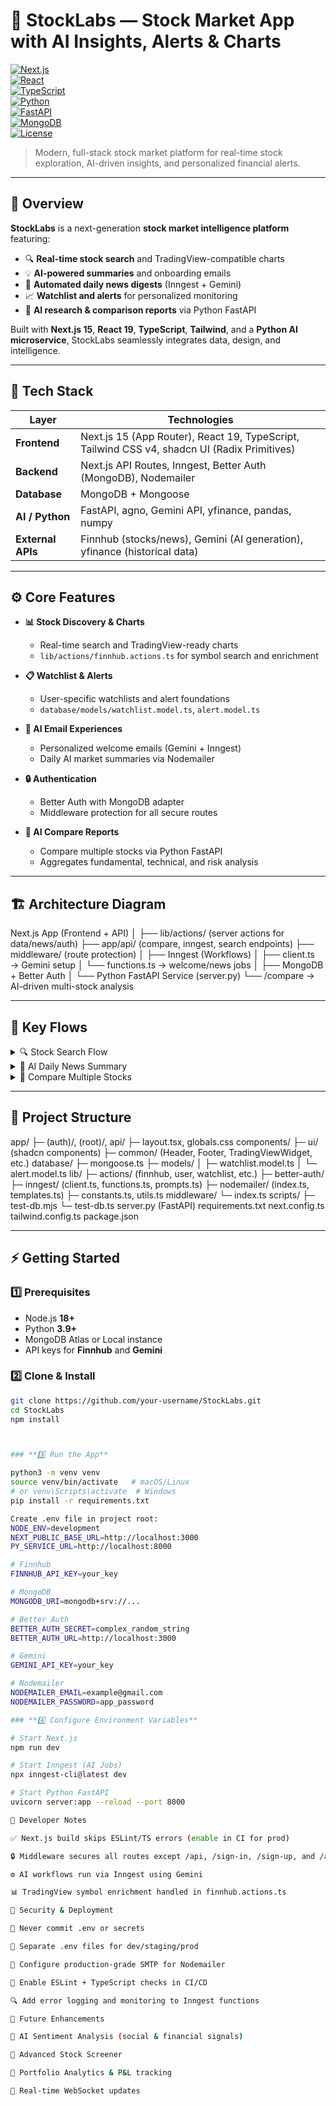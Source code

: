 # 🧠 StockLabs — Stock Market App with AI Insights, Alerts & Charts  

[![Next.js](https://img.shields.io/badge/Next.js-15-black?logo=next.js)](https://nextjs.org/)  
[![React](https://img.shields.io/badge/React-19-blue?logo=react)](https://react.dev/)  
[![TypeScript](https://img.shields.io/badge/TypeScript-5-blue?logo=typescript)](https://www.typescriptlang.org/)  
[![Python](https://img.shields.io/badge/Python-3.9+-yellow?logo=python)](https://www.python.org/)  
[![FastAPI](https://img.shields.io/badge/FastAPI-Backend-brightgreen?logo=fastapi)](https://fastapi.tiangolo.com/)  
[![MongoDB](https://img.shields.io/badge/MongoDB-Atlas-green?logo=mongodb)](https://www.mongodb.com/)  
[![License](https://img.shields.io/badge/License-MIT-blue.svg)](LICENSE)  

> Modern, full-stack stock market platform for real-time stock exploration, AI-driven insights, and personalized financial alerts.

---

## 🚀 Overview  

**StockLabs** is a next-generation **stock market intelligence platform** featuring:  
- 🔍 **Real-time stock search** and TradingView-compatible charts  
- 💡 **AI-powered summaries** and onboarding emails  
- 📰 **Automated daily news digests** (Inngest + Gemini)  
- 📈 **Watchlist and alerts** for personalized monitoring  
- 🤖 **AI research & comparison reports** via Python FastAPI  

Built with **Next.js 15**, **React 19**, **TypeScript**, **Tailwind**, and a **Python AI microservice**, StockLabs seamlessly integrates data, design, and intelligence.

---

## 🧩 Tech Stack  

| Layer | Technologies |
|-------|---------------|
| **Frontend** | Next.js 15 (App Router), React 19, TypeScript, Tailwind CSS v4, shadcn UI (Radix Primitives) |
| **Backend** | Next.js API Routes, Inngest, Better Auth (MongoDB), Nodemailer |
| **Database** | MongoDB + Mongoose |
| **AI / Python** | FastAPI, agno, Gemini API, yfinance, pandas, numpy |
| **External APIs** | Finnhub (stocks/news), Gemini (AI generation), yfinance (historical data) |

---

## ⚙️ Core Features  

- **📊 Stock Discovery & Charts**  
  - Real-time search and TradingView-ready charts  
  - `lib/actions/finnhub.actions.ts` for symbol search and enrichment  

- **📋 Watchlist & Alerts**  
  - User-specific watchlists and alert foundations  
  - `database/models/watchlist.model.ts`, `alert.model.ts`  

- **📧 AI Email Experiences**  
  - Personalized welcome emails (Gemini + Inngest)  
  - Daily AI market summaries via Nodemailer  

- **🔒 Authentication**  
  - Better Auth with MongoDB adapter  
  - Middleware protection for all secure routes  

- **🤖 AI Compare Reports**  
  - Compare multiple stocks via Python FastAPI  
  - Aggregates fundamental, technical, and risk analysis  

---

## 🏗️ Architecture Diagram  
Next.js App (Frontend + API)
│
├── lib/actions/ (server actions for data/news/auth)
├── app/api/ (compare, inngest, search endpoints)
├── middleware/ (route protection)
│
├── Inngest (Workflows)
│ ├── client.ts → Gemini setup
│ └── functions.ts → welcome/news jobs
│
├── MongoDB + Better Auth
│
└── Python FastAPI Service (server.py)
└── /compare → AI-driven multi-stock analysis


---

## 🔁 Key Flows  

<details>
<summary>🔍 Stock Search Flow</summary>

**Input:** User types a symbol →  
**Process:**  
- `lib/actions/finnhub.actions.ts` → `searchStocks(query)`  
- Enrich with exchange → convert to TradingView symbol  
**Output:** Rendered stock cards and charts on dashboard  

</details>

<details>
<summary>📰 AI Daily News Summary</summary>

**Trigger:** Inngest cron event `app/send.daily.news`  
**Steps:**  
1. Fetch recipients and their watchlist  
2. Pull relevant news via Finnhub  
3. Summarize with Gemini  
4. Send with Nodemailer  

**Output:** Personalized daily digest email  
</details>

<details>
<summary>🤖 Compare Multiple Stocks</summary>

**Input:** `{ symbols: string[] }` via `/api/compare`  
**Flow:**  
- Next.js proxy → `PY_SERVICE_URL/compare`  
- Python FastAPI generates aggregated report using yfinance + Gemini  
**Output:** JSON `{ report: string }` rendered on Compare page  
</details>

---

## 🧾 Project Structure  
app/
├─ (auth)/, (root)/, api/
├─ layout.tsx, globals.css
components/
├─ ui/ (shadcn components)
├─ common/ (Header, Footer, TradingViewWidget, etc.)
database/
├─ mongoose.ts
├─ models/
│ ├─ watchlist.model.ts
│ └─ alert.model.ts
lib/
├─ actions/ (finnhub, user, watchlist, etc.)
├─ better-auth/
├─ inngest/ (client.ts, functions.ts, prompts.ts)
├─ nodemailer/ (index.ts, templates.ts)
├─ constants.ts, utils.ts
middleware/
└─ index.ts
scripts/
├─ test-db.mjs
└─ test-db.ts
server.py (FastAPI)
requirements.txt
next.config.ts
tailwind.config.ts
package.json


---

## ⚡ Getting Started  

### **1️⃣ Prerequisites**
- Node.js **18+**
- Python **3.9+**
- MongoDB Atlas or Local instance
- API keys for **Finnhub** and **Gemini**

### **2️⃣ Clone & Install**
```bash
git clone https://github.com/your-username/StockLabs.git
cd StockLabs
npm install



### **3️⃣ Run the App**

python3 -m venv venv
source venv/bin/activate   # macOS/Linux
# or venv\Scripts\activate  # Windows
pip install -r requirements.txt

Create .env file in project root:
NODE_ENV=development
NEXT_PUBLIC_BASE_URL=http://localhost:3000
PY_SERVICE_URL=http://localhost:8000

# Finnhub
FINNHUB_API_KEY=your_key

# MongoDB
MONGODB_URI=mongodb+srv://...

# Better Auth
BETTER_AUTH_SECRET=complex_random_string
BETTER_AUTH_URL=http://localhost:3000

# Gemini
GEMINI_API_KEY=your_key

# Nodemailer
NODEMAILER_EMAIL=example@gmail.com
NODEMAILER_PASSWORD=app_password

### **4️⃣ Configure Environment Variables**

# Start Next.js
npm run dev

# Start Inngest (AI Jobs)
npx inngest-cli@latest dev

# Start Python FastAPI
uvicorn server:app --reload --port 8000

🧰 Developer Notes

✅ Next.js build skips ESLint/TS errors (enable in CI for prod)

🔒 Middleware secures all routes except /api, /sign-in, /sign-up, and /assets

⚙️ AI workflows run via Inngest using Gemini

📊 TradingView symbol enrichment handled in finnhub.actions.ts

🔐 Security & Deployment

🚫 Never commit .env or secrets

🧱 Separate .env files for dev/staging/prod

📧 Configure production-grade SMTP for Nodemailer

🧪 Enable ESLint + TypeScript checks in CI/CD

🔍 Add error logging and monitoring to Inngest functions

🧠 Future Enhancements

🔹 AI Sentiment Analysis (social & financial signals)

🔹 Advanced Stock Screener

🔹 Portfolio Analytics & P&L tracking

🔹 Real-time WebSocket updates


